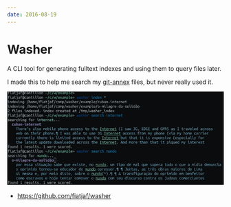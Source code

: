 ```yaml
---
date: 2016-08-19
---
```


# Washer

A CLI tool for generating fulltext indexes and using them to query files later.

I made this to help me search my [git-annex](https://git-annex.branchable.com/) files, but never really used it.

![screenshot](https://raw.githubusercontent.com/fiatjaf/washer/master/example/screenshot.png)

- https://github.com/fiatjaf/washer
